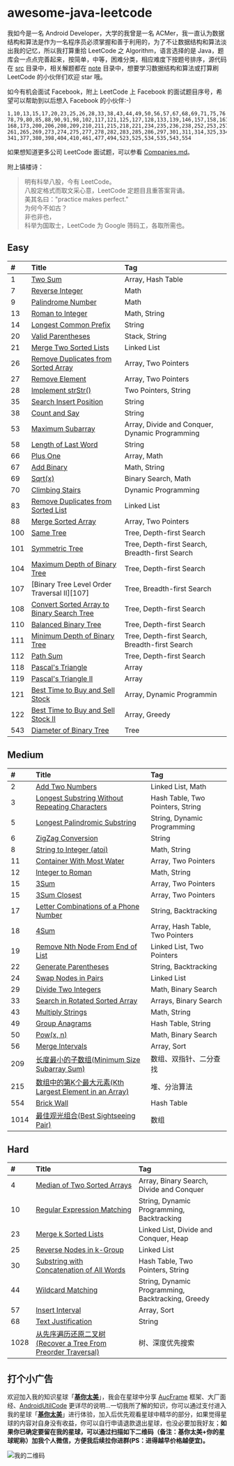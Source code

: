 # awesome-java-leetcode

我如今是一名 Android Developer，大学的我曾是一名 ACMer，我一直认为数据结构和算法是作为一名程序员必须掌握和善于利用的，为了不让数据结构和算法淡出我的记忆，所以我打算重拾 LeetCode 之 Algorithm，语言选择的是 Java，题库会一点点完善起来，按简单，中等，困难分类，相应难度下按题号排序，源代码在 [src][src] 目录中，相关解题都在 [note][note] 目录中，想要学习数据结构和算法或打算刷 LeetCode 的小伙伴们欢迎 star 哦。

如今有机会面试 Facebook，附上 LeetCode 上 Facebook 的面试题目序号，希望可以帮助到以后想入 Facebook 的小伙伴:-)

```
1,10,13,15,17,20,23,25,26,28,33,38,43,44,49,50,56,57,67,68,69,71,75,76
78,79,80,85,88,90,91,98,102,117,121,125,127,128,133,139,146,157,158,161
168,173,200,206,208,209,210,211,215,218,221,234,235,236,238,252,253,257
261,265,269,273,274,275,277,278,282,283,285,286,297,301,311,314,325,334
341,377,380,398,404,410,461,477,494,523,525,534,535,543,554
```

如果想知道更多公司 LeetCode 面试题，可以参看 [Companies.md][companies]。

附上镇楼诗：

> 明有科举八股，今有 LeetCode。  
> 八股定格式而取文采心意，LeetCode 定题目且重答案背诵。  
> 美其名曰："practice makes perfect."  
> 为何今不如古？  
> 非也非也，  
> 科举为国取士，LeetCode 为 Google 筛码工，各取所需也。  

## Easy

| #    | Title                                                             | Tag                                               |
| :--- | :---------------------------------------------------------------- | :------------------------------------------------ |
| 1    | [Two Sum][0001]                                                   | Array, Hash Table                                 |
| 7    | [Reverse Integer][0007]                                           | Math                                              |
| 9    | [Palindrome Number][0009]                                         | Math                                              |
| 13   | [Roman to Integer][0013]                                          | Math, String                                      |
| 14   | [Longest Common Prefix][0014]                                     | String                                            |
| 20   | [Valid Parentheses][0020]                                         | Stack, String                                     |
| 21   | [Merge Two Sorted Lists][0021]                                    | Linked List                                       |
| 26   | [Remove Duplicates from Sorted Array][0026]                       | Array, Two Pointers                               |
| 27   | [Remove Element][0027]                                            | Array, Two Pointers                               |
| 28   | [Implement strStr()][0028]                                        | Two Pointers, String                              |
| 35   | [Search Insert Position][0035]                                    | String                                            |
| 38   | [Count and Say][0038]                                             | String                                            |
| 53   | [Maximum Subarray][0053]                                          | Array, Divide and Conquer, Dynamic Programming    |
| 58   | [Length of Last Word][0058]                                       | String                                            |
| 66   | [Plus One][0066]                                                  | Array, Math                                       |
| 67   | [Add Binary][0067]                                                | Math, String                                      |
| 69   | [Sqrt(x)][0069]                                                   | Binary Search, Math                               |
| 70   | [Climbing Stairs][0070]                                           | Dynamic Programming                               |
| 83   | [Remove Duplicates from Sorted List][0083]                        | Linked List                                       |
| 88   | [Merge Sorted Array][0088]                                        | Array, Two Pointers                               |
| 100  | [Same Tree][0100]                                                 | Tree, Depth-first Search                          |
| 101  | [Symmetric Tree][0101]                                            | Tree, Depth-first Search, Breadth-first Search    |
| 104  | [Maximum Depth of Binary Tree][0104]                              | Tree, Depth-first Search                          |
| 107  | [Binary Tree Level Order Traversal II][107]                       | Tree, Breadth-first Search                        |
| 108  | [Convert Sorted Array to Binary Search Tree][0108]                | Tree, Depth-first Search                          |
| 110  | [Balanced Binary Tree][0110]                                      | Tree, Depth-first Search                          |
| 111  | [Minimum Depth of Binary Tree][0111]                              | Tree, Depth-first Search, Breadth-first Search    |
| 112  | [Path Sum][0112]                                                  | Tree, Depth-first Search                          |
| 118  | [Pascal's Triangle][0118]                                         | Array                                             |
| 119  | [Pascal's Triangle II][0119]                                      | Array                                             |
| 121  | [Best Time to Buy and Sell Stock][0121]                           | Array, Dynamic Programmin                         |
| 122  | [Best Time to Buy and Sell Stock II][0122]                        | Array, Greedy                                     |
| 543  | [Diameter of Binary Tree][0543]                                   | Tree                                              |

## Medium

| #    | Title                                                             | Tag                                               |
| :--- | :---------------------------------------------------------------- | :------------------------------------------------ |
| 2    | [Add Two Numbers][0002]                                           | Linked List, Math                                 |
| 3    | [Longest Substring Without Repeating Characters][0003]            | Hash Table, Two Pointers, String                  |
| 5    | [Longest Palindromic Substring][0005]                             | String, Dynamic Programming                       |
| 6    | [ZigZag Conversion][0006]                                         | String                                            |
| 8    | [String to Integer (atoi)][0008]                                  | Math, String                                      |
| 11   | [Container With Most Water][0011]                                 | Array, Two Pointers                               |
| 12   | [Integer to Roman][0012]                                          | Math, String                                      |
| 15   | [3Sum][0015]                                                      | Array, Two Pointers                               |
| 15   | [3Sum Closest][0016]                                              | Array, Two Pointers                               |
| 17   | [Letter Combinations of a Phone Number][0017]                     | String, Backtracking                              |
| 18   | [4Sum][0018]                                                      | Array, Hash Table, Two Pointers                   |
| 19   | [Remove Nth Node From End of List][0019]                          | Linked List, Two Pointers                         |
| 22   | [Generate Parentheses][0022]                                      | String, Backtracking                              |
| 24   | [Swap Nodes in Pairs][0024]                                       | Linked List                                       |
| 29   | [Divide Two Integers][0029]                                       | Math, Binary Search                               |
| 33   | [Search in Rotated Sorted Array][0033]                            | Arrays, Binary Search                             |
| 43   | [Multiply Strings][0043]                                          | Math, String                                      |
| 49   | [Group Anagrams][0049]                                            | Hash Table, String                                |
| 50   | [Pow(x, n)][0050]                                                 | Math, Binary Search                               |
| 56   | [Merge Intervals][0056]                                           | Array, Sort                                       |
| 209  | [长度最小的子数组(Minimum Size Subarray Sum)][0209]                 | 数组、双指针、二分查找                               |
| 215  | [数组中的第K个最大元素(Kth Largest Element in an Array)][0215]       | 堆、分治算法                                       |
| 554  | [Brick Wall][0554]                                                | Hash Table                                        |
| 1014 | [最佳观光组合(Best Sightseeing Pair)][1014]                         | 数组                                              |

## Hard

| #    | Title                                                             | Tag                                               |
| :--- | :---------------------------------------------------------------- | :------------------------------------------------ |
| 4    | [Median of Two Sorted Arrays][0004]                               | Array, Binary Search, Divide and Conquer          |
| 10   | [Regular Expression Matching][0010]                               | String, Dynamic Programming, Backtracking         |
| 23   | [Merge k Sorted Lists][0023]                                      | Linked List, Divide and Conquer, Heap             |
| 25   | [Reverse Nodes in k-Group][0025]                                  | Linked List                                       |
| 30   | [Substring with Concatenation of All Words][0030]                 | Hash Table, Two Pointers, String                  |
| 44   | [Wildcard Matching][0044]                                         | String, Dynamic Programming, Backtracking, Greedy |
| 57   | [Insert Interval][0057]                                           | Array, Sort                                       |
| 68   | [Text Justification][0068]                                        | String                                            |
| 1028 | [从先序遍历还原二叉树(Recover a Tree From Preorder Traversal)][1028] | 树、深度优先搜索                                    |

## 打个小广告

欢迎加入我的知识星球「**[基你太美](https://t.zsxq.com/FmeqfYF)**」，我会在星球中分享 [AucFrame](https://blankj.com/2019/07/22/auc-frame/) 框架、大厂面经、[AndroidUtilCode](https://github.com/Blankj/AndroidUtilCode) 更详尽的说明...一切我所了解的知识，你可以通过支付进入我的星球「**[基你太美](https://t.zsxq.com/FmeqfYF)**」进行体验，加入后优先观看星球中精华的部分，如果觉得星球的内容对自身没有收益，你可以自行申请退款退出星球，也没必要加我好友；**如果你已确定要留在我的星球，可以通过扫描如下二维码（备注：基你太美+你的星球昵称）加我个人微信，方便我后续拉你进群(PS：进得越早价格越便宜)。**

![我的二维码](https://raw.githubusercontent.com/Blankj/AndroidUtilCode/master/art/wechat.png)


[src]: https://github.com/Blankj/awesome-java-leetcode/tree/master/src
[note]: https://github.com/Blankj/awesome-java-leetcode/tree/master/note
[companies]: https://github.com/Blankj/awesome-java-leetcode/blob/master/Companies.md

[0001]: https://github.com/Blankj/awesome-java-leetcode/blob/master/note/0001/README.md
[0007]: https://github.com/Blankj/awesome-java-leetcode/blob/master/note/0007/README.md
[0009]: https://github.com/Blankj/awesome-java-leetcode/blob/master/note/0009/README.md
[0013]: https://github.com/Blankj/awesome-java-leetcode/blob/master/note/0013/README.md
[0014]: https://github.com/Blankj/awesome-java-leetcode/blob/master/note/0014/README.md
[0020]: https://github.com/Blankj/awesome-java-leetcode/blob/master/note/0020/README.md
[0021]: https://github.com/Blankj/awesome-java-leetcode/blob/master/note/0021/README.md
[0026]: https://github.com/Blankj/awesome-java-leetcode/blob/master/note/0026/README.md
[0027]: https://github.com/Blankj/awesome-java-leetcode/blob/master/note/0027/README.md
[0028]: https://github.com/Blankj/awesome-java-leetcode/blob/master/note/0028/README.md
[0035]: https://github.com/Blankj/awesome-java-leetcode/blob/master/note/0035/README.md
[0038]: https://github.com/Blankj/awesome-java-leetcode/blob/master/note/0038/README.md
[0053]: https://github.com/Blankj/awesome-java-leetcode/blob/master/note/0053/README.md
[0058]: https://github.com/Blankj/awesome-java-leetcode/blob/master/note/0058/README.md
[0066]: https://github.com/Blankj/awesome-java-leetcode/blob/master/note/0066/README.md
[0067]: https://github.com/Blankj/awesome-java-leetcode/blob/master/note/0067/README.md
[0069]: https://github.com/Blankj/awesome-java-leetcode/blob/master/note/0069/README.md
[0070]: https://github.com/Blankj/awesome-java-leetcode/blob/master/note/0070/README.md
[0083]: https://github.com/Blankj/awesome-java-leetcode/blob/master/note/0083/README.md
[0088]: https://github.com/Blankj/awesome-java-leetcode/blob/master/note/0088/README.md
[0100]: https://github.com/Blankj/awesome-java-leetcode/blob/master/note/0100/README.md
[0101]: https://github.com/Blankj/awesome-java-leetcode/blob/master/note/0101/README.md
[0104]: https://github.com/Blankj/awesome-java-leetcode/blob/master/note/0104/README.md
[0107]: https://github.com/Blankj/awesome-java-leetcode/blob/master/note/0107/README.md
[0108]: https://github.com/Blankj/awesome-java-leetcode/blob/master/note/0108/README.md
[0110]: https://github.com/Blankj/awesome-java-leetcode/blob/master/note/0110/README.md
[0111]: https://github.com/Blankj/awesome-java-leetcode/blob/master/note/0111/README.md
[0112]: https://github.com/Blankj/awesome-java-leetcode/blob/master/note/0112/README.md
[0118]: https://github.com/Blankj/awesome-java-leetcode/blob/master/note/0118/README.md
[0119]: https://github.com/Blankj/awesome-java-leetcode/blob/master/note/0119/README.md
[0121]: https://github.com/Blankj/awesome-java-leetcode/blob/master/note/0121/README.md
[0122]: https://github.com/Blankj/awesome-java-leetcode/blob/master/note/0122/README.md
[0543]: https://github.com/Blankj/awesome-java-leetcode/blob/master/note/0543/README.md

[0002]: https://github.com/Blankj/awesome-java-leetcode/blob/master/note/0002/README.md
[0003]: https://github.com/Blankj/awesome-java-leetcode/blob/master/note/0003/README.md
[0005]: https://github.com/Blankj/awesome-java-leetcode/blob/master/note/0005/README.md
[0006]: https://github.com/Blankj/awesome-java-leetcode/blob/master/note/0006/README.md
[0008]: https://github.com/Blankj/awesome-java-leetcode/blob/master/note/0008/README.md
[0011]: https://github.com/Blankj/awesome-java-leetcode/blob/master/note/0011/README.md
[0012]: https://github.com/Blankj/awesome-java-leetcode/blob/master/note/0012/README.md
[0015]: https://github.com/Blankj/awesome-java-leetcode/blob/master/note/0015/README.md
[0016]: https://github.com/Blankj/awesome-java-leetcode/blob/master/note/0016/README.md
[0017]: https://github.com/Blankj/awesome-java-leetcode/blob/master/note/0017/README.md
[0018]: https://github.com/Blankj/awesome-java-leetcode/blob/master/note/0018/README.md
[0019]: https://github.com/Blankj/awesome-java-leetcode/blob/master/note/0019/README.md
[0022]: https://github.com/Blankj/awesome-java-leetcode/blob/master/note/0022/README.md
[0024]: https://github.com/Blankj/awesome-java-leetcode/blob/master/note/0024/README.md
[0029]: https://github.com/Blankj/awesome-java-leetcode/blob/master/note/0029/README.md
[0033]: https://github.com/Blankj/awesome-java-leetcode/blob/master/note/0033/README.md
[0043]: https://github.com/Blankj/awesome-java-leetcode/blob/master/note/0043/README.md
[0049]: https://github.com/Blankj/awesome-java-leetcode/blob/master/note/0049/README.md
[0050]: https://github.com/Blankj/awesome-java-leetcode/blob/master/note/0050/README.md
[0056]: https://github.com/Blankj/awesome-java-leetcode/blob/master/note/0056/README.md
[0209]: https://github.com/Blankj/awesome-java-leetcode/blob/master/note/0209/README.md
[0215]: https://github.com/Blankj/awesome-java-leetcode/blob/master/note/0215/README.md
[0554]: https://github.com/Blankj/awesome-java-leetcode/blob/master/note/0554/README.md
[1014]: https://github.com/Blankj/awesome-java-leetcode/blob/master/note/1014/README.md

[0004]: https://github.com/Blankj/awesome-java-leetcode/blob/master/note/0004/README.md
[0010]: https://github.com/Blankj/awesome-java-leetcode/blob/master/note/0010/README.md
[0023]: https://github.com/Blankj/awesome-java-leetcode/blob/master/note/0023/README.md
[0025]: https://github.com/Blankj/awesome-java-leetcode/blob/master/note/0025/README.md
[0030]: https://github.com/Blankj/awesome-java-leetcode/blob/master/note/0030/README.md
[0044]: https://github.com/Blankj/awesome-java-leetcode/blob/master/note/0044/README.md
[0057]: https://github.com/Blankj/awesome-java-leetcode/blob/master/note/0057/README.md
[0068]: https://github.com/Blankj/awesome-java-leetcode/blob/master/note/0068/README.md
[1028]: https://github.com/Blankj/awesome-java-leetcode/blob/master/note/1028/README.md